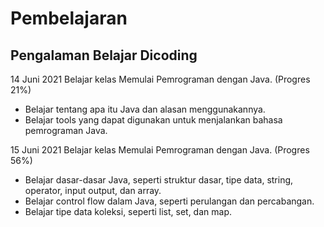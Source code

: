 # Pembelajaran
Pengalaman Belajar Dicoding
--
14 Juni 2021
Belajar kelas Memulai Pemrograman dengan Java. (Progres 21%)
- Belajar tentang apa itu Java dan alasan menggunakannya.
- Belajar tools yang dapat digunakan untuk menjalankan bahasa pemrograman Java.

15 Juni 2021
Belajar kelas Memulai Pemrograman dengan Java. (Progres 56%)
- Belajar dasar-dasar Java, seperti struktur dasar, tipe data, string, operator, input output, dan array.
- Belajar control flow dalam Java, seperti perulangan dan percabangan.
- Belajar tipe data koleksi, seperti list, set, dan map.
